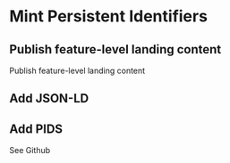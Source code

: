 # Mint Persistent Identifiers



## Publish feature-level landing content

Publish feature-level landing content

## Add JSON-LD


## Add PIDS
See Github
